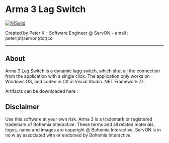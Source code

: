 # Arma 3 Lag Switch
[![N|Solid](http://servon.eu/images/logo.png)](http://servon.eu)

Created by Peter K - Software Engineer @ ServON - email : peter(at)servon(dot)co

---
About
----
Arma 3 Lag Switch is a dynamic lagg switch, which shut all the connection from the application with a single click.
The application only works on Windows OS, and coded in C# in Visual Studio .NET Framework 7.1.

Artifacts can be downloaded here : 

Disclaimer
----
Use this software at your own risk.
Arma 3 is a trademark or registered trademark of Bohemia Interactive. These terms and all related materials, logos, name and images are copyright @ Bohemia Interactive. ServON is in no w ay associated with or endorsed by Bohemia Interactive.
